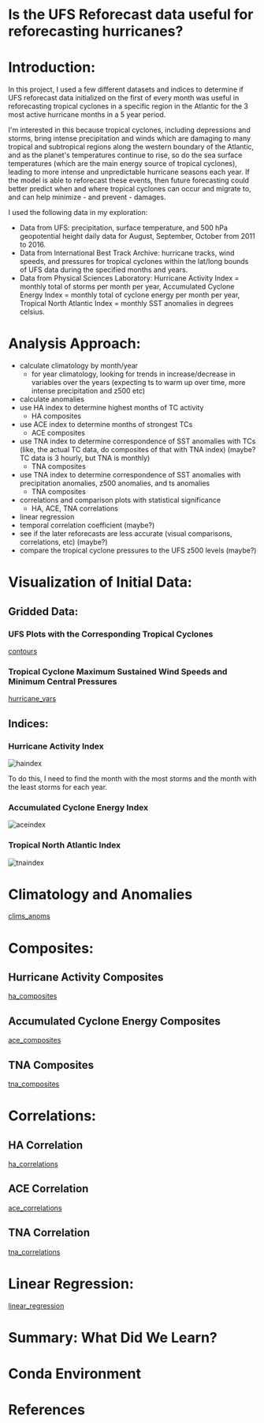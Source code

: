 # Is the UFS Reforecast data useful for reforecasting hurricanes?
# Introduction:
In this project, I used a few different datasets and indices to determine if UFS reforecast data initialized on the first of every month was useful in reforecasting tropical cyclones in a specific region in the Atlantic for the 3 most active hurricane months in a 5 year period. 

I'm interested in this because tropical cyclones, including depressions and storms, bring intense precipitation and winds which are damaging to many tropical and subtropical regions along the western boundary of the Atlantic, and as the planet's temperatures continue to rise, so do the sea surface temperatures (which are the main energy source of tropical cyclones), leading to more intense and unpredictable hurricane seasons each year. If the model is able to reforecast these events, then future forecasting could better predict when and where tropical cyclones can occur and migrate to, and can help minimize - and prevent - damages. 

I used the following data in my exploration:
* Data from UFS: precipitation, surface temperature, and 500 hPa geopotential height daily data for August, September, October from 2011 to 2016. 
* Data from International Best Track Archive: hurricane tracks, wind speeds, and pressures for tropical cyclones within the lat/long bounds of UFS data during the specified months and years. 
* Data from Physical Sciences Laboratory: Hurricane Activity Index = monthly total of storms per month per year, Accumulated Cyclone Energy Index = monthly total of cyclone energy per month per year, Tropical North Atlantic Index = monthly SST anomalies in degrees celsius. 

# Analysis Approach: 
* calculate climatology by month/year 
    * for year climatology, looking for trends in increase/decrease in variables over the years   (expecting ts to warm up over time, more intense precipitation and z500 etc)
* calculate anomalies
* use HA index to determine highest months of TC activity
    * HA composites
* use ACE index to determine months of strongest TCs
    * ACE composites    
* use TNA index to determine correspondence of SST anomalies with TCs (like, the actual TC data, do composites of that with TNA index) (maybe? TC data is 3 hourly, but TNA is monthly)
    * TNA composites
* use TNA index to determine correspondence of SST anomalies with precipitation anomalies, z500 anomalies, and ts anomalies
    * TNA composites
* correlations and comparison plots with statistical significance
    * HA, ACE, TNA correlations
* linear regression
* temporal correlation coefficient (maybe?)
* see if the later reforecasts are less accurate (visual comparisons, correlations, etc) (maybe?)
* compare the tropical cyclone pressures to the UFS z500 levels (maybe?)

# Visualization of Initial Data: 

## Gridded Data:
### UFS Plots with the Corresponding Tropical Cyclones
[contours](contours.md)
### Tropical Cyclone Maximum Sustained Wind Speeds and Minimum Central Pressures
[hurricane_vars](hurricane_vars.md)

## Indices:
### Hurricane Activity Index
![haindex](https://user-images.githubusercontent.com/114028135/204729604-3605aa33-07fd-48a1-ba20-5364f88e8c75.png)


To do this, I need to find the month with the most storms and the month with the least storms for each year. 
### Accumulated Cyclone Energy Index
![aceindex](https://user-images.githubusercontent.com/114028135/204729725-6632743c-ef81-4870-ada5-bf0d35b8018e.png)
### Tropical North Atlantic Index
![tnaindex](https://user-images.githubusercontent.com/114028135/204729760-f11dcccf-7e06-4f88-a491-77006e4f0c1f.png)


# Climatology and Anomalies
[clims_anoms](clims_anoms.md)

# Composites:
## Hurricane Activity Composites
[ha_composites](ha_composites.md)
## Accumulated Cyclone Energy Composites
[ace_composites](ace_composites.md)
## TNA Composites
[tna_composites](tna_composites.md)
# Correlations:
## HA Correlation
[ha_correlations](ha_correlations.md)
## ACE Correlation
[ace_correlations](ace_correlations.md)
## TNA Correlation
[tna_correlations](tna_correlations.md)

# Linear Regression:
[linear_regression](linear_regression.md)

# Summary: What Did We Learn?

# Conda Environment

# References

